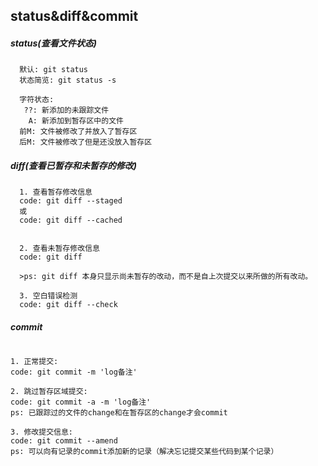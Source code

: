 ## status&diff&commit

##### status(查看文件状态)
```
  默认: git status
  状态简览: git status -s

  字符状态:
   ??: 新添加的未跟踪文件
    A: 新添加到暂存区中的文件
  前M: 文件被修改了并放入了暂存区
  后M: 文件被修改了但是还没放入暂存区

```

##### diff(查看已暂存和未暂存的修改)
```
  1. 查看暂存修改信息
  code: git diff --staged
  或
  code: git diff --cached


  2. 查看未暂存修改信息
  code: git diff

  >ps: git diff 本身只显示尚未暂存的改动，而不是自上次提交以来所做的所有改动。

  3. 空白错误检测
  code: git diff --check

```

##### commit
```

1. 正常提交: 
code: git commit -m 'log备注'

2. 跳过暂存区域提交: 
code: git commit -a -m 'log备注'
ps: 已跟踪过的文件的change和在暂存区的change才会commit

3. 修改提交信息:
code: git commit --amend
ps: 可以向有记录的commit添加新的记录（解决忘记提交某些代码到某个记录）

```